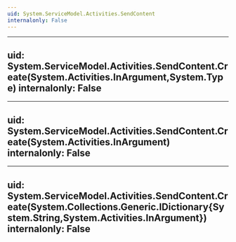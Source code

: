 ```yaml
---
uid: System.ServiceModel.Activities.SendContent
internalonly: False
---
```


---
uid: System.ServiceModel.Activities.SendContent.Create(System.Activities.InArgument,System.Type)
internalonly: False
---

---
uid: System.ServiceModel.Activities.SendContent.Create(System.Activities.InArgument)
internalonly: False
---

---
uid: System.ServiceModel.Activities.SendContent.Create(System.Collections.Generic.IDictionary{System.String,System.Activities.InArgument})
internalonly: False
---
